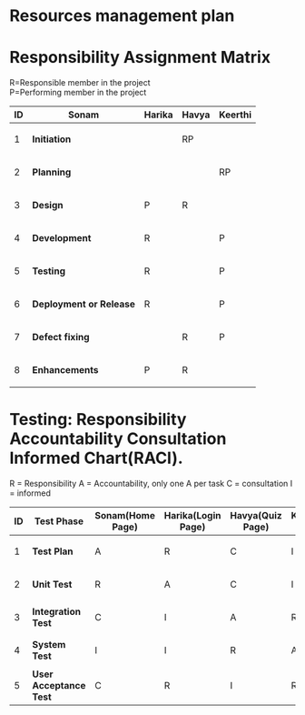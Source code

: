# Resources management plan

# Responsibility Assignment Matrix


R=Responsible member in the project <br/>
P=Performing member in the project <br/>


ID|Sonam| Harika| Havya| Keerthi|
---|---|---|---|---|
1 | **Initiation** | |<p>RP</p>| |
2 | **Planning**   | | |<p> RP</p>|
3 | **Design**|<p>P</p>|<p>R</p>| |
4 | **Development**|<p>R</p>| | <p>P</p>|
5 | **Testing**|<p>R</p>| | <p>P</p>|
6 | **Deployment or Release**| <p>R</p>| |<p>P</p> |
7 | **Defect fixing**| | <p>R</p>|<p>P</p>|
8 | **Enhancements**|<p>P</p> |<p>R</p> | |



# Testing: Responsibility Accountability Consultation Informed Chart(RACI).

R = Responsibility
A = Accountability, only one A per task
C = consultation
I = informed

ID|Test Phase|Sonam(Home Page)|Harika(Login Page)|Havya(Quiz Page)|Keerthi(Results page)|
---|---|---|---|---|---|
1 | **Test Plan** |<p>A</p>|<p>R</p>|<p>C</p>|<p>I</p>|
2 | **Unit Test**  |<p>R</p>|<p>A</p>|<p>C</p>|<p>I</p>|
3 | **Integration Test**|<p>C</p>|<p>I</p>|<p>A</p>|<p>R</p> |
4 | **System Test**| <p>I</p>|<p>I</p> |<p>R</p>|<p>A</p> |
5 | **User Acceptance Test**|<p>C</p> | <p>R</p>|<p>I </p>| <p>R</p>|





